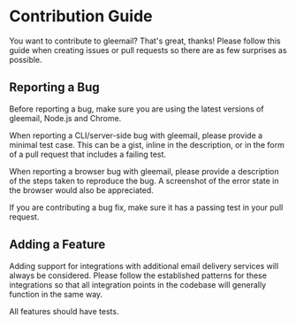 # Contribution Guide

You want to contribute to gleemail? That's great, thanks!
Please follow this guide when creating issues or pull requests so there are as few surprises as possible.

## Reporting a Bug

Before reporting a bug, make sure you are using the latest versions of gleemail, Node.js and Chrome.

When reporting a CLI/server-side bug with gleemail, please provide a minimal test case.
This can be a gist, inline in the description, or in the form of a pull request that includes a failing test.

When reporting a browser bug with gleemail, please provide a description of the steps taken to reproduce
the bug. A screenshot of the error state in the browser would also be appreciated.

If you are contributing a bug fix, make sure it has a passing test in your pull request.

## Adding a Feature

Adding support for integrations with additional email delivery services will always be considered.
Please follow the established patterns for these integrations so that all integration points in
the codebase will generally function in the same way.

All features should have tests.
